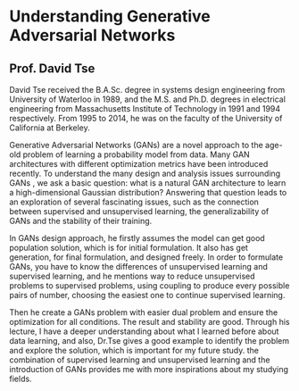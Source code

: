 # Understanding Generative Adversarial Networks  
## Prof. David Tse  
David Tse received the B.A.Sc. degree in systems design engineering from University of Waterloo in 1989, and the M.S. and Ph.D. degrees in electrical engineering from Massachusetts Institute of Technology in 1991 and 1994 respectively. From 1995 to 2014, he was on the faculty of the University of California at Berkeley. 

Generative Adversarial Networks (GANs) are a novel approach to the age-old problem of learning a probability model from data. Many GAN architectures with different optimization metrics have been introduced recently. To understand the many design and analysis issues surrounding GANs , we ask a basic question: what is a natural GAN architecture to learn a high-dimensional Gaussian distribution? Answering that question leads to an exploration of several fascinating issues, such as the connection between supervised and unsupervised learning, the generalizability of GANs and the stability of their training.  

In GANs design approach, he firstly assumes the model can get good population solution, which is for initial formulation. It also has get generation, for final formulation, and designed freely. In order to formulate GANs, you have to know the differences of unsupervised learning and supervised learning, and he mentions way to reduce unsupervised problems to supervised problems, using coupling to produce every possible pairs of number, choosing the easiest one to continue supervised learning.   

Then he create a GANs problem with easier dual problem and ensure the optimization for all conditions. The result and stability are good. Through his lecture, I have a deeper understanding about what I learned before about data learning, and also, Dr.Tse gives a good example to identify the problem and explore the solution, which is important for my future study. the combination of supervised learning and unsupervised learning and the introduction of GANs provides me with more inspirations about my studying fields.  


